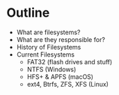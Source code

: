 # Outline
- What are filesystems?
- What are they responsible for?
- History of Filesystems
- Current Filesystems
  - FAT32                   (flash drives and stuff)
  - NTFS                    (Windows)
  - HFS+ & APFS             (macOS)
  - ext4, Btrfs, ZFS, XFS   (Linux)
